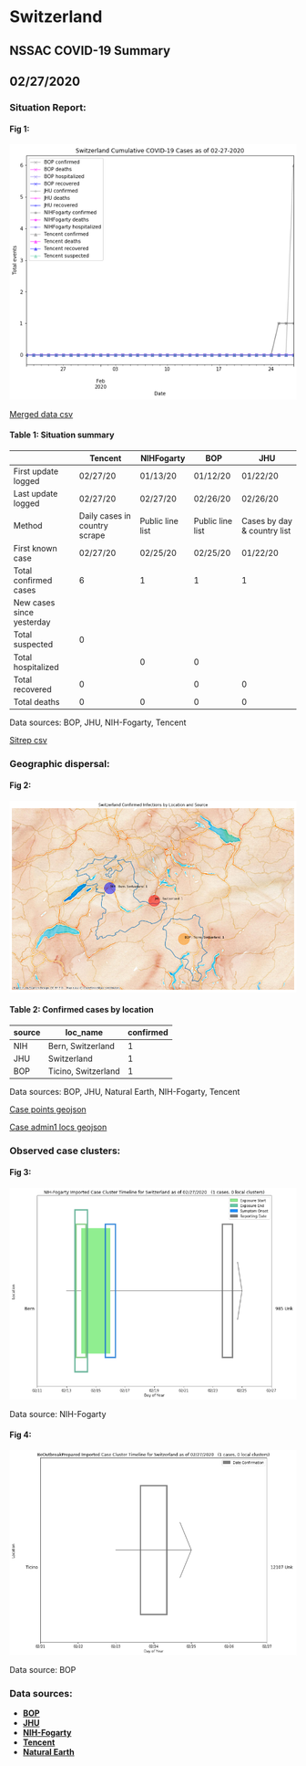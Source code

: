 # Switzerland
## NSSAC COVID-19 Summary
## 02/27/2020



### Situation Report:
#### Fig 1:
![Switzerland cases](../merged_histories/Switzerland_merged_histories.png)

[Merged data csv](https://github.com/SchlittDataSci/SchlittDataSci.github.io/blob/master/data/tables/Switzerland_merged_daily.csv)

#### Table 1: Situation summary


|                           | Tencent                       | NIHFogarty       | BOP              | JHU                         |
|---------------------------|-------------------------------|------------------|------------------|-----------------------------|
| First update logged       | 02/27/20                      | 01/13/20         | 01/12/20         | 01/22/20                    |
| Last update logged        | 02/27/20                      | 02/27/20         | 02/26/20         | 02/26/20                    |
| Method                    | Daily cases in country scrape | Public line list | Public line list | Cases by day & country list |
| First known case          | 02/27/20                      | 02/25/20         | 02/25/20         | 01/22/20                    |
| Total confirmed cases     | 6                             | 1                | 1                | 1                           |
| New cases since yesterday |                               |                  |                  |                             |
| Total suspected           | 0                             |                  |                  |                             |
| Total hospitalized        |                               | 0                | 0                |                             |
| Total recovered           | 0                             |                  | 0                | 0                           |
| Total deaths              | 0                             | 0                | 0                | 0                           |

Data sources: BOP, JHU, NIH-Fogarty, Tencent


[Sitrep csv](https://github.com/SchlittDataSci/SchlittDataSci.github.io/blob/master/data/tables/Switzerland_sitrep.csv)

### Geographic dispersal:
#### Fig 2:
![Switzerland mapped](../case_locs/Switzerland_case_locs.png)

#### Table 2: Confirmed cases by location


| source   | loc_name            |   confirmed |
|----------|---------------------|-------------|
| NIH      | Bern, Switzerland   |           1 |
| JHU      | Switzerland         |           1 |
| BOP      | Ticino, Switzerland |           1 |

Data sources: BOP, JHU, Natural Earth, NIH-Fogarty, Tencent


[Case points geojson](https://github.com/SchlittDataSci/SchlittDataSci.github.io/blob/master/data/shapes/Switzerland_case_locs.geojson)

[Case admin1 locs geojson](https://github.com/SchlittDataSci/SchlittDataSci.github.io/blob/master/data/shapes/Switzerland_admin1_locs.geojson)

### Observed case clusters:
#### Fig 3:
![Switzerland cases](../cluster_analysis/Switzerland_imported_cases_NIHFogarty.png)



Data source: NIH-Fogarty


#### Fig 4:
![Switzerland cases](../cluster_analysis/Switzerland_imported_cases_BOP.png)



Data source: BOP


### Data sources:
* **[BOP](https://github.com/beoutbreakprepared/nCoV2019)**
* **[JHU](https://github.com/CSSEGISandData/COVID-19)** 
* **[NIH-Fogarty](https://docs.google.com/spreadsheets/d/1jS24DjSPVWa4iuxuD4OAXrE3QeI8c9BC1hSlqr-NMiU/edit#gid=1187587451)** 
* **[Tencent](https://news.qq.com/zt2020/page/feiyan.htm)**
* **[Natural Earth](https://www.naturalearthdata.com/forums/forum/natural-earth-map-data/cultural-vectors/admin-1-states-provinces-and-their-boundaries/)**

<!-- Global site tag (gtag.js) - Google Analytics -->
<script async src="https://www.googletagmanager.com/gtag/js?id=UA-158816269-1"></script>
<script>
  window.dataLayer = window.dataLayer || [];
  function gtag(){dataLayer.push(arguments);}
  gtag('js', new Date());

  gtag('config', 'UA-158816269-1');
</script>